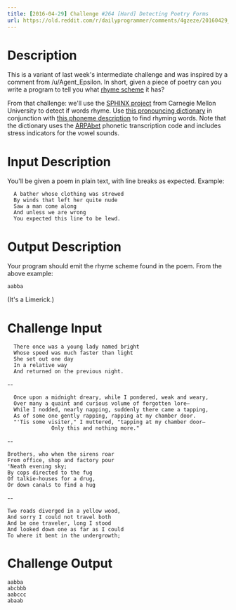 ```yaml
---
title: [2016-04-29] Challenge #264 [Hard] Detecting Poetry Forms
url: https://old.reddit.com/r/dailyprogrammer/comments/4gzeze/20160429_challenge_264_hard_detecting_poetry_forms/
---
```


# Description

This is a variant of last week's intermediate challenge and was inspired by a comment from /u/Agent_Epsilon. In short, given a piece of poetry can you write a program to tell you what [rhyme scheme](https://en.wikipedia.org/wiki/Rhyme_scheme) it has?

From that challenge: we'll use the [SPHINX project](http://cmusphinx.sourceforge.net/) from Carnegie Mellon University to detect if words rhyme. Use [this pronouncing dictionary](http://svn.code.sf.net/p/cmusphinx/code/trunk/cmudict/cmudict-0.7b) in conjunction with [this phoneme description](http://svn.code.sf.net/p/cmusphinx/code/trunk/cmudict/cmudict-0.7b.phones) to find rhyming words. Note that the dictionary uses the [ARPAbet](https://en.wikipedia.org/wiki/Arpabet) phonetic transcription code and includes stress indicators for the vowel sounds.

# Input Description

You'll be given a poem in plain text, with line breaks as expected. Example:

      A bather whose clothing was strewed
      By winds that left her quite nude
      Saw a man come along
      And unless we are wrong
      You expected this line to be lewd.


# Output Description

Your program should emit the rhyme scheme found in the poem. From the above example:

	aabba

(It's a Limerick.)

# Challenge Input

      There once was a young lady named bright
      Whose speed was much faster than light
      She set out one day
      In a relative way
      And returned on the previous night.

--

	  Once upon a midnight dreary, while I pondered, weak and weary,
	  Over many a quaint and curious volume of forgotten lore—
	  While I nodded, nearly napping, suddenly there came a tapping,
	  As of some one gently rapping, rapping at my chamber door.
	  "'Tis some visiter," I muttered, "tapping at my chamber door—
	              Only this and nothing more."

--

	Brothers, who when the sirens roar
	From office, shop and factory pour
	'Neath evening sky;
	By cops directed to the fug
	Of talkie-houses for a drug,
	Or down canals to find a hug

--

	Two roads diverged in a yellow wood,
	And sorry I could not travel both
	And be one traveler, long I stood
	And looked down one as far as I could
	To where it bent in the undergrowth;	

# Challenge Output

	aabba
	abcbbb
	aabccc
	abaab